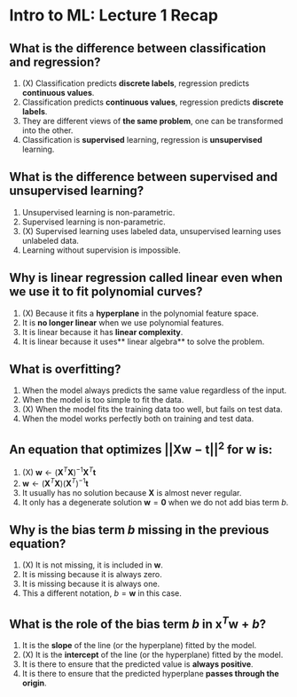 # Intro to ML: Lecture 1 Recap

## What is the difference between classification and regression?

1. (X) Classification predicts **discrete labels**, regression predicts **continuous values**.
2. Classification predicts **continuous values**, regression predicts **discrete labels**.
3. They are different views of **the same problem**, one can be transformed into the other.
4. Classification is **supervised** learning, regression is **unsupervised** learning.


## What is the difference between supervised and unsupervised learning?

1. Unsupervised learning is non-parametric.
2. Supervised learning is non-parametric.
3. (X) Supervised learning uses labeled data, unsupervised learning uses unlabeled data.
4. Learning without supervision is impossible.


## Why is linear regression called linear even when we use it to fit polynomial curves?

1. (X) Because it fits a **hyperplane** in the polynomial feature space.
2. It is **no longer linear** when we use polynomial features.
3. It is linear because it has **linear complexity**.
4. It is linear because it uses** linear algebra** to solve the problem.


## What is overfitting?

1. When the model always predicts the same value regardless of the input.
2. When the model is too simple to fit the data.
3. (X) When the model fits the training data too well, but fails on test data.
4. When the model works perfectly both on training and test data.


## An equation that optimizes $||\boldsymbol{X}\boldsymbol{w} - \boldsymbol{t}||^2$ for $\textbf{w}$ is:

1. (X) $\boldsymbol{w} \leftarrow (\boldsymbol{X}^T\boldsymbol{X})^{-1}\boldsymbol{X}^T\boldsymbol{t}$
2. $\boldsymbol{w} \leftarrow (\boldsymbol{X}^T\boldsymbol{X})(\boldsymbol{X}^T)^{-1}\boldsymbol{t}$
3. It usually has no solution because $\textbf{X}$ is almost never regular.
4. It only has a degenerate solution $\textbf{w} = \textbf{0}$ when we do not add bias term $b$.


## Why is the bias term $b$ missing in the previous equation?

1. (X) It is not missing, it is included in $\boldsymbol{w}$.
2. It is missing because it is always zero.
3. It is missing because it is always one.
4. This a different notation, $b = \boldsymbol{w}$ in this case.


## What is the role of the bias term $b$ in $\boldsymbol{x}^T\boldsymbol{w} + b$?

1. It is the **slope** of the line (or the hyperplane) fitted by the model.
2. (X) It is the **intercept** of the line (or the hyperplane) fitted by the model.
3. It is there to ensure that the predicted value is **always positive**.
4. It is there to ensure that the predicted hyperplane **passes through the origin**.


